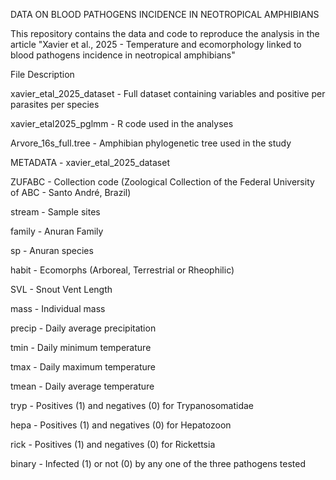 DATA ON BLOOD PATHOGENS INCIDENCE IN NEOTROPICAL AMPHIBIANS

This repository contains the data and code to reproduce the analysis in the article "Xavier et al., 2025 - Temperature and ecomorphology linked to blood pathogens incidence in neotropical amphibians"

File Description

xavier_etal_2025_dataset - Full dataset containing variables and positive per parasites per species

xavier_etal2025_pglmm - R code used in the analyses

Arvore_16s_full.tree - Amphibian phylogenetic tree used in the study

METADATA - xavier_etal_2025_dataset

ZUFABC - Collection code (Zoological Collection of the Federal University of ABC - Santo André, Brazil)

stream - Sample sites

family - Anuran Family

sp - Anuran species

habit - Ecomorphs (Arboreal, Terrestrial or Rheophilic) 

SVL - Snout Vent Length

mass - Individual mass

precip - Daily average precipitation

tmin - Daily minimum temperature

tmax - Daily maximum temperature

tmean - Daily average temperature

tryp - Positives (1) and negatives (0) for Trypanosomatidae

hepa - Positives (1) and negatives (0) for Hepatozoon

rick - Positives (1) and negatives (0) for Rickettsia

binary - Infected (1) or not (0) by any one of the three pathogens tested
